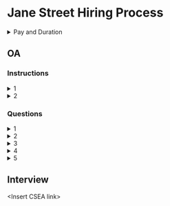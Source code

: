 # Jane Street Hiring Process

<details>
<summary>Pay and Duration</summary>
Pay: HK Dollars 166,666 per month 
    
Duration: 8-10 weeks
</details>

## OA 

### Instructions

<details>
<summary>
1
</summary>
<img src = "./assets/JS-2.jpeg"/>
</details>

<details>
<summary>
2
</summary>
<img src = "./assets/JS-1.jpeg"/>
</details>

### Questions

<details>
<summary>
1
</summary>
<img src = "./assets/JS-3.jpeg"/>
</details>

<details>
<summary>
2
</summary>
<img src = "./assets/JS-4.jpeg"/>
</details>

<details>
<summary>
3
</summary>
<img src = "./assets/JS-5.jpeg"/>
</details>

<details>
<summary>
4
</summary>
<img src = "./assets/JS-6.jpeg"/>
</details>

<details>
<summary>
5
</summary>
<img src = "./assets/JS-7.jpeg"/>
</details>

## Interview 
\<Insert CSEA link>